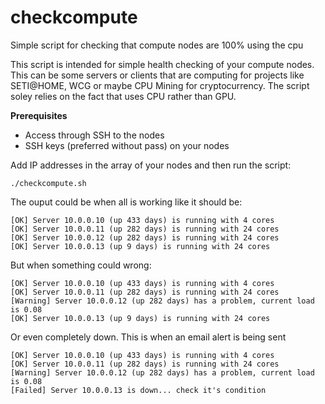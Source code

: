 # checkcompute
Simple script for checking that compute nodes are 100% using the cpu

This script is intended for simple health checking of your compute nodes. 
This can be some servers or clients that are computing for projects like 
SETI@HOME, WCG or maybe CPU Mining for cryptocurrency. The script soley relies
on the fact that uses CPU rather than GPU.

**Prerequisites**
- Access through SSH to the nodes
- SSH keys (preferred without pass) on your nodes

Add IP addresses in the array of your nodes and then run the script:

    ./checkcompute.sh


The ouput could be when all is working like it should be:
```
[OK] Server 10.0.0.10 (up 433 days) is running with 4 cores
[OK] Server 10.0.0.11 (up 282 days) is running with 24 cores
[OK] Server 10.0.0.12 (up 282 days) is running with 24 cores
[OK] Server 10.0.0.13 (up 9 days) is running with 24 cores
```
But when something could wrong:
```
[OK] Server 10.0.0.10 (up 433 days) is running with 4 cores
[OK] Server 10.0.0.11 (up 282 days) is running with 24 cores
[Warning] Server 10.0.0.12 (up 282 days) has a problem, current load is 0.08
[OK] Server 10.0.0.13 (up 9 days) is running with 24 cores
```
Or even completely down. This is when an email alert is being sent
```
[OK] Server 10.0.0.10 (up 433 days) is running with 4 cores
[OK] Server 10.0.0.11 (up 282 days) is running with 24 cores
[Warning] Server 10.0.0.12 (up 282 days) has a problem, current load is 0.08
[Failed] Server 10.0.0.13 is down... check it's condition
```
